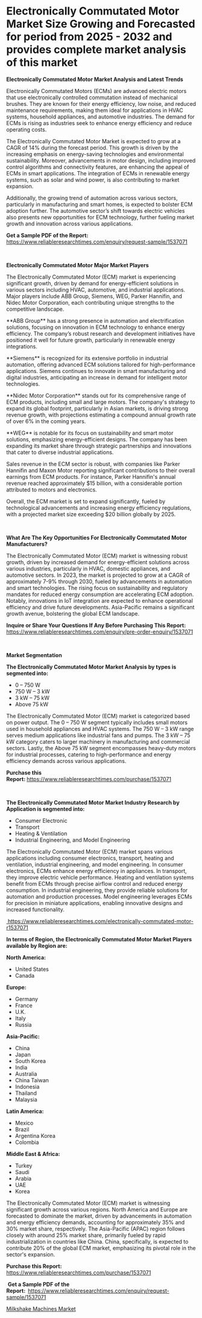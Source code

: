 <p><h1>Electronically Commutated Motor Market Size Growing and Forecasted for period from 2025 - 2032 and provides complete market analysis of this market</h1></p><p><strong>Electronically Commutated Motor Market Analysis and Latest Trends</strong></p>
<p><p>Electronically Commutated Motors (ECMs) are advanced electric motors that use electronically controlled commutation instead of mechanical brushes. They are known for their energy efficiency, low noise, and reduced maintenance requirements, making them ideal for applications in HVAC systems, household appliances, and automotive industries. The demand for ECMs is rising as industries seek to enhance energy efficiency and reduce operating costs.</p><p>The Electronically Commutated Motor Market is expected to grow at a CAGR of 14% during the forecast period. This growth is driven by the increasing emphasis on energy-saving technologies and environmental sustainability. Moreover, advancements in motor design, including improved control algorithms and connectivity features, are enhancing the appeal of ECMs in smart applications. The integration of ECMs in renewable energy systems, such as solar and wind power, is also contributing to market expansion.</p><p>Additionally, the growing trend of automation across various sectors, particularly in manufacturing and smart homes, is expected to bolster ECM adoption further. The automotive sector’s shift towards electric vehicles also presents new opportunities for ECM technology, further fueling market growth and innovation across various applications.</p></p>
<p><strong>Get a Sample PDF of the Report:&nbsp;</strong> <a href="https://www.reliableresearchtimes.com/enquiry/request-sample/1537071?utm_campaign=2006&utm_medium=2&utm_source=Github&utm_content=ia&utm_term=22022025&utm_id=electronically-commutated-motor">https://www.reliableresearchtimes.com/enquiry/request-sample/1537071</a></p>
<p>&nbsp;</p>
<p><strong>Electronically Commutated Motor Major Market Players</strong></p>
<p><p>The Electronically Commutated Motor (ECM) market is experiencing significant growth, driven by demand for energy-efficient solutions in various sectors including HVAC, automotive, and industrial applications. Major players include ABB Group, Siemens, WEG, Parker Hannifin, and Nidec Motor Corporation, each contributing unique strengths to the competitive landscape.</p><p>**ABB Group** has a strong presence in automation and electrification solutions, focusing on innovation in ECM technology to enhance energy efficiency. The company’s robust research and development initiatives have positioned it well for future growth, particularly in renewable energy integrations.</p><p>**Siemens** is recognized for its extensive portfolio in industrial automation, offering advanced ECM solutions tailored for high-performance applications. Siemens continues to innovate in smart manufacturing and digital industries, anticipating an increase in demand for intelligent motor technologies.</p><p>**Nidec Motor Corporation** stands out for its comprehensive range of ECM products, including small and large motors. The company's strategy to expand its global footprint, particularly in Asian markets, is driving strong revenue growth, with projections estimating a compound annual growth rate of over 6% in the coming years.</p><p>**WEG** is notable for its focus on sustainability and smart motor solutions, emphasizing energy-efficient designs. The company has been expanding its market share through strategic partnerships and innovations that cater to diverse industrial applications.</p><p>Sales revenue in the ECM sector is robust, with companies like Parker Hannifin and Maxon Motor reporting significant contributions to their overall earnings from ECM products. For instance, Parker Hannifin's annual revenue reached approximately $15 billion, with a considerable portion attributed to motors and electronics.</p><p>Overall, the ECM market is set to expand significantly, fueled by technological advancements and increasing energy efficiency regulations, with a projected market size exceeding $20 billion globally by 2025.</p></p>
<p>&nbsp;</p>
<p><strong>What Are The Key Opportunities For Electronically Commutated Motor Manufacturers?</strong></p>
<p><p>The Electronically Commutated Motor (ECM) market is witnessing robust growth, driven by increased demand for energy-efficient solutions across various industries, particularly in HVAC, domestic appliances, and automotive sectors. In 2023, the market is projected to grow at a CAGR of approximately 7-9% through 2030, fueled by advancements in automation and smart technologies. The rising focus on sustainability and regulatory mandates for reduced energy consumption are accelerating ECM adoption. Notably, innovations in IoT integration are expected to enhance operational efficiency and drive future developments. Asia-Pacific remains a significant growth avenue, bolstering the global ECM landscape.</p></p>
<p><strong>Inquire or Share Your Questions If Any Before Purchasing This Report:</strong> <a href="https://www.reliableresearchtimes.com/enquiry/pre-order-enquiry/1537071?utm_campaign=2006&utm_medium=2&utm_source=Github&utm_content=ia&utm_term=22022025&utm_id=electronically-commutated-motor">https://www.reliableresearchtimes.com/enquiry/pre-order-enquiry/1537071</a></p>
<p>&nbsp;</p>
<p><strong>Market Segmentation</strong></p>
<p><strong>The Electronically Commutated Motor Market Analysis by types is segmented into:</strong></p>
<p><ul><li>0 – 750 W</li><li>750 W – 3 kW</li><li>3 kW – 75 kW</li><li>Above 75 kW</li></ul></p>
<p><p>The Electronically Commutated Motor (ECM) market is categorized based on power output. The 0 – 750 W segment typically includes small motors used in household appliances and HVAC systems. The 750 W – 3 kW range serves medium applications like industrial fans and pumps. The 3 kW – 75 kW category caters to larger machinery in manufacturing and commercial sectors. Lastly, the Above 75 kW segment encompasses heavy-duty motors for industrial processes, catering to high-performance and energy efficiency demands across various applications.</p></p>
<p><strong>Purchase this Report:&nbsp;</strong><a href="https://www.reliableresearchtimes.com/purchase/1537071?utm_campaign=2006&utm_medium=2&utm_source=Github&utm_content=ia&utm_term=22022025&utm_id=electronically-commutated-motor">https://www.reliableresearchtimes.com/purchase/1537071</a></p>
<p>&nbsp;</p>
<p><strong>The Electronically Commutated Motor Market Industry Research by Application is segmented into:</strong></p>
<p><ul><li>Consumer Electronic</li><li>Transport</li><li>Heating & Ventilation</li><li>Industrial Engineering, and Model Engineering</li></ul></p>
<p><p>The Electronically Commutated Motor (ECM) market spans various applications including consumer electronics, transport, heating and ventilation, industrial engineering, and model engineering. In consumer electronics, ECMs enhance energy efficiency in appliances. In transport, they improve electric vehicle performance. Heating and ventilation systems benefit from ECMs through precise airflow control and reduced energy consumption. In industrial engineering, they provide reliable solutions for automation and production processes. Model engineering leverages ECMs for precision in miniature applications, enabling innovative designs and increased functionality.</p></p>
<p><a href="https://www.reliableresearchtimes.com/electronically-commutated-motor-r1537071?utm_campaign=2006&utm_medium=2&utm_source=Github&utm_content=ia&utm_term=22022025&utm_id=electronically-commutated-motor">&nbsp;https://www.reliableresearchtimes.com/electronically-commutated-motor-r1537071</a></p>
<p><strong>In terms of Region, the Electronically Commutated Motor Market Players available by Region are:</strong></p>
<p>
    <p> <strong> North America: </strong>
        <ul>
            <li>United States</li>
            <li>Canada</li>
        </ul>
        </p> 
    <p> <strong> Europe: </strong>
        <ul>
            <li>Germany</li>
            <li>France</li>
            <li>U.K.</li>
            <li>Italy</li>
            <li>Russia</li>
        </ul>
        </p> 
    <p> <strong> Asia-Pacific: </strong>
        <ul>
            <li>China</li>
            <li>Japan</li>
            <li>South Korea</li>
            <li>India</li>
            <li>Australia</li>
            <li>China Taiwan</li>
            <li>Indonesia</li>
            <li>Thailand</li>
            <li>Malaysia</li>
        </ul>
        </p> 
    <p> <strong> Latin America: </strong>
        <ul>
            <li>Mexico</li>
            <li>Brazil</li>
            <li>Argentina Korea</li>
            <li>Colombia</li>
        </ul>
        </p> 
    <p> <strong> Middle East & Africa: </strong>
        <ul>
            <li>Turkey</li>
            <li>Saudi</li>
            <li>Arabia</li>
            <li>UAE</li>
            <li>Korea</li>
        </ul>
    </p>
    </p>
<p><p>The Electronically Commutated Motor (ECM) market is witnessing significant growth across various regions. North America and Europe are forecasted to dominate the market, driven by advancements in automation and energy efficiency demands, accounting for approximately 35% and 30% market share, respectively. The Asia-Pacific (APAC) region follows closely with around 25% market share, primarily fueled by rapid industrialization in countries like China. China, specifically, is expected to contribute 20% of the global ECM market, emphasizing its pivotal role in the sector's expansion.</p></p>
<p><strong>Purchase this Report: </strong><a href="https://www.reliableresearchtimes.com/purchase/1537071?utm_campaign=2006&utm_medium=2&utm_source=Github&utm_content=ia&utm_term=22022025&utm_id=electronically-commutated-motor">https://www.reliableresearchtimes.com/purchase/1537071</a></p>
<p>&nbsp;<strong>Get a Sample PDF of the Report:&nbsp;&nbsp;</strong><a href="https://www.reliableresearchtimes.com/enquiry/request-sample/1537071?utm_campaign=2006&utm_medium=2&utm_source=Github&utm_content=ia&utm_term=22022025&utm_id=electronically-commutated-motor">https://www.reliableresearchtimes.com/enquiry/request-sample/1537071</a></p>
<p><strong></strong></p>
<p><p><a href="https://github.com/bmorecock/Market-Research-Report-List-6/blob/main/milkshake-machines-market.md?utm_campaign=2006&utm_medium=2&utm_source=Github&utm_content=ia&utm_term=22022025&utm_id=electronically-commutated-motor">Milkshake Machines Market</a></p></p>